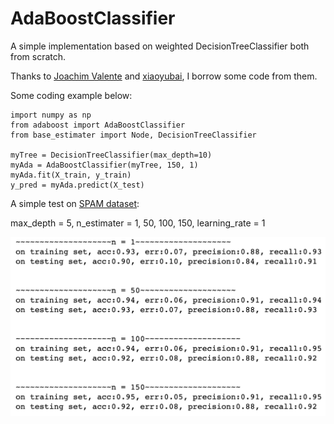 # AdaBoostClassifier
A simple implementation based on weighted DecisionTreeClassifier both from scratch.

Thanks to [Joachim Valente](https://towardsdatascience.com/decision-tree-from-scratch-in-python-46e99dfea775) and [xiaoyubai](https://github.com/xiaoyubai/AdaBoost/blob/master/AdaBoostBinary.py), I borrow some code from them.

Some coding example below:

```
import numpy as np
from adaboost import AdaBoostClassifier
from base_estimater import Node, DecisionTreeClassifier

myTree = DecisionTreeClassifier(max_depth=10)
myAda = AdaBoostClassifier(myTree, 150, 1)
myAda.fit(X_train, y_train)
y_pred = myAda.predict(X_test)
```
A simple test on [SPAM dataset](https://archive.ics.uci.edu/ml/datasets/spambase):

max_depth = 5, n_estimater = 1, 50, 100, 150, learning_rate = 1

![image](https://github.com/James-Le/AdaBoostClassifier/blob/master/result.png)


